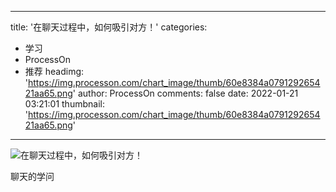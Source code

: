
---
title: '在聊天过程中，如何吸引对方！'
categories: 
 - 学习
 - ProcessOn
 - 推荐
headimg: 'https://img.processon.com/chart_image/thumb/60e8384a079129265421aa65.png'
author: ProcessOn
comments: false
date: 2022-01-21 03:21:01
thumbnail: 'https://img.processon.com/chart_image/thumb/60e8384a079129265421aa65.png'
---

<div>   
<img class="thumb" alt="在聊天过程中，如何吸引对方！" src="https://img.processon.com/chart_image/thumb/60e8384a079129265421aa65.png" referrerpolicy="no-referrer">
<p>聊天的学问</p>  
</div>
            